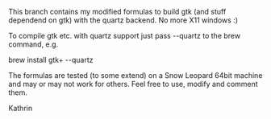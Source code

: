 This branch contains my modified formulas to build gtk (and stuff dependend on gtk) with the quartz backend. No more X11 windows :)

To compile gtk etc. with quartz support just pass --quartz to the brew command, e.g.

brew install gtk+ --quartz

The formulas are tested (to some extend) on a Snow Leopard 64bit machine and may or may not work for others. Feel free to use, modify and comment them.

Kathrin
